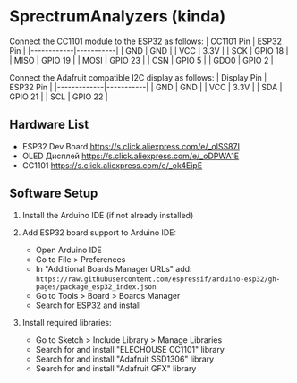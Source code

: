 # SprectrumAnalyzers (kinda)

Connect the CC1101 module to the ESP32 as follows:
| CC1101 Pin | ESP32 Pin |
|------------|-----------|
| GND        | GND       |
| VCC        | 3.3V      |
| SCK        | GPIO 18   |
| MISO       | GPIO 19   |
| MOSI       | GPIO 23   |
| CSN        | GPIO 5    |
| GDO0       | GPIO 2    |

Connect the Adafruit compatible I2C display as follows:
| Display Pin | ESP32 Pin |
|-------------|-----------|
| GND         | GND       |
| VCC         | 3.3V      |
| SDA         | GPIO 21   |
| SCL         | GPIO 22   |

## Hardware List
- ESP32 Dev Board https://s.click.aliexpress.com/e/_olSS87I
- OLED Дисплей https://s.click.aliexpress.com/e/_oDPWA1E 
- CC1101 https://s.click.aliexpress.com/e/_ok4EipE


## Software Setup

1. Install the Arduino IDE (if not already installed)
2. Add ESP32 board support to Arduino IDE:
   - Open Arduino IDE
   - Go to File > Preferences
   - In "Additional Boards Manager URLs" add: `https://raw.githubusercontent.com/espressif/arduino-esp32/gh-pages/package_esp32_index.json`
   - Go to Tools > Board > Boards Manager
   - Search for ESP32 and install

3. Install required libraries:
   - Go to Sketch > Include Library > Manage Libraries
   - Search for and install "ELECHOUSE CC1101" library
   - Search for and install "Adafruit SSD1306" library
   - Search for and install "Adafruit GFX" library
